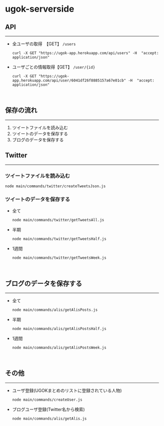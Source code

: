 # ugok-serverside

## API
---
* 全ユーザの取得　【GET】 `/users`

    `curl -X GET "https://ugok-app.herokuapp.com/api/users" -H  "accept: application/json"`

* ユーザごとの情報取得【GET】 `/user/{id}`

    `curl -X GET "https://ugok-app.herokuapp.com/api/user/6041df26f8885157a67e01cb" -H  "accept: application/json"`

<br>

## 保存の流れ
---

1. ツイートファイルを読み込む
2. ツイートのデータを保存する
3. ブログのデータを保存する



## Twitter
---
### ツイートファイルを読み込む

`node main/commands/twitter/createTweetsJson.js`

### ツイートのデータを保存する

* 全て

    `node main/commands/twitter/getTweetsAll.js`

* 半期

    `node main/commands/twitter/getTweetsHalf.js`

* 1週間

    `node main/commands/twitter/getTweetsWeek.js`

<br>

## ブログのデータを保存する
---
* 全て

    `node main/commands/alis/getAlisPosts.js`

* 半期

    `node main/commands/alis/getAlisPostsHalf.js`

* 1週間

    `node main/commands/alis/getAlisPostsWeek.js`

<br>

## その他
---

* ユーザ登録(UGOKまとめのリストに登録されている人物)
    
    `node main/commands/createUser.js`

* ブログユーザ登録(Twitter名から検索)
    
    `node main/commands/alis/getAlis.js`

    
